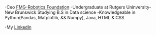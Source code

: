 -Ceo [FMG-Robotics Foundation](https://www.fmg-robotics.com/)
-Undergraduate at Rutgers Uninversity-New Brunswick Studying B.S in Data science
-Knowledgeable in Python(Pandas, Matplotlib, && Numpy), Java, HTML & CSS

-My [LinkedIn](https://www.linkedin.com/in/gavin-fair-7a1677228/)
